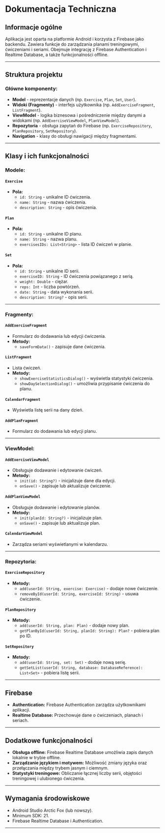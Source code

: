 # Dokumentacja Techniczna

## Informacje ogólne
Aplikacja jest oparta na platformie Android i korzysta z Firebase jako backendu. Zawiera funkcje do zarządzania planami treningowymi, ćwiczeniami i seriami. Obejmuje integrację z Firebase Authentication i Realtime Database, a także funkcjonalności offline.

---

## Struktura projektu

### Główne komponenty:
- **Model** - reprezentacje danych (np. `Exercise`, `Plan`, `Set`, `User`).
- **Widoki (Fragmenty)** - interfejs użytkownika (np. `AddExerciseFragment`, `ListFragment`).
- **ViewModel** - logika biznesowa i pośredniczenie między danymi a widokami (np. `AddExerciseViewModel`, `PlanViewModel`).
- **Repozytoria** - obsługa zapytań do Firebase (np. `ExerciseRepository`, `PlanRepository`, `SetRepository`).
- **Navigation** - klasy do obsługi nawigacji między fragmentami.

---

## Klasy i ich funkcjonalności

### Modele:
#### `Exercise`
- **Pola:**
  - `id: String` - unikalne ID ćwiczenia.
  - `name: String` - nazwa ćwiczenia.
  - `description: String` - opis ćwiczenia.

#### `Plan`
- **Pola:**
  - `id: String` - unikalne ID planu.
  - `name: String` - nazwa planu.
  - `exercisesIDs: List<String>` - lista ID ćwiczeń w planie.

#### `Set`
- **Pola:**
  - `id: String` - unikalne ID serii.
  - `exerciseID: String` - ID ćwiczenia powiązanego z serią.
  - `weight: Double` - ciężar.
  - `reps: Int` - liczba powtórzeń.
  - `date: String` - data wykonania serii.
  - `description: String?` - opis serii.

---

### Fragmenty:
#### `AddExerciseFragment`
- Formularz do dodawania lub edycji ćwiczenia.
- **Metody:**
  - `saveFormData()` - zapisuje dane ćwiczenia.

#### `ListFragment`
- Lista ćwiczeń.
- **Metody:**
  - `showExerciseStatisticsDialog()` - wyświetla statystyki ćwiczenia.
  - `showDaySelectionDialog()` - umożliwia przypisanie ćwiczenia do planu.

#### `CalendarFragment`
- Wyświetla listę serii na dany dzień.

#### `AddPlanFragment`
- Formularz do dodawania lub edycji planu.

---

### ViewModel:
#### `AddExerciseViewModel`
- Obsługuje dodawanie i edytowanie ćwiczeń.
- **Metody:**
  - `init(id: String?)` - inicjalizuje dane dla edycji.
  - `onSave()` - zapisuje lub aktualizuje ćwiczenie.

#### `AddPlanViewModel`
- Obsługuje dodawanie i edytowanie planów.
- **Metody:**
  - `init(planId: String?)` - inicjalizuje plan.
  - `onSave()` - zapisuje lub aktualizuje plan.

#### `CalendarViewModel`
- Zarządza seriami wyświetlanymi w kalendarzu.

---

### Repozytoria:
#### `ExerciseRepository`
- **Metody:**
  - `add(userId: String, exercise: Exercise)` - dodaje nowe ćwiczenie.
  - `removeById(userId: String, exerciseId: String)` - usuwa ćwiczenie.

#### `PlanRepository`
- **Metody:**
  - `add(userId: String, plan: Plan)` - dodaje nowy plan.
  - `getPlanById(userId: String, planId: String): Plan?` - pobiera plan po ID.

#### `SetRepository`
- **Metody:**
  - `add(userId: String, set: Set)` - dodaje nową serię.
  - `getSetList(userId: String, database: DatabaseReference): List<Set>` - pobiera listę serii.

---

## Firebase
- **Authentication:** Firebase Authentication zarządza użytkownikami aplikacji.
- **Realtime Database:** Przechowuje dane o ćwiczeniach, planach i seriach.

---

## Dodatkowe funkcjonalności
- **Obsługa offline:** Firebase Realtime Database umożliwia zapis danych lokalnie w trybie offline.
- **Zarządzanie językiem i motywem:** Możliwość zmiany języka oraz przełączania między trybem jasnym i ciemnym.
- **Statystyki treningowe:** Obliczanie łącznej liczby serii, objętości treningowej i ulubionego ćwiczenia.

---

## Wymagania środowiskowe
- Android Studio Arctic Fox (lub nowszy).
- Minimum SDK: 21.
- Firebase Realtime Database i Authentication.

---